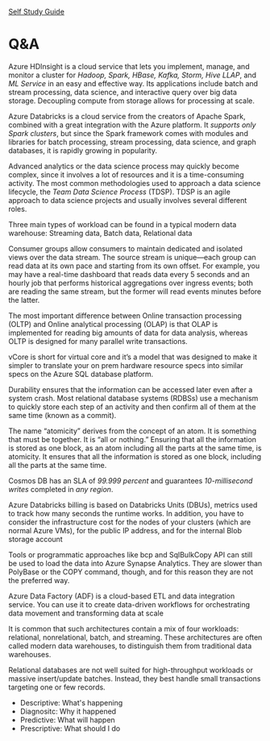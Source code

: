 [Self Study Guide](https://learn.microsoft.com/en-us/users/23110622/collections/0kjyh8rn5gdrjj)

# Q&A

Azure HDInsight is a cloud service that lets you implement, manage, and monitor a cluster for _Hadoop, Spark, HBase, Kafka, Storm, Hive LLAP_, and _ML Service_ in an easy and effective way. Its applications include batch and stream processing, data science, and interactive query over big data storage. Decoupling compute from storage allows for processing at scale.

Azure Databricks is a cloud service from the creators of Apache Spark, combined with a great integration with the Azure platform. It _supports only Spark clusters_, but since the Spark framework comes with modules and libraries for batch processing, stream processing, data science, and graph databases, it is rapidly growing in popularity.

Advanced analytics or the data science process may quickly become complex, since it involves a lot of resources and it is a time-consuming activity. The most common methodologies used to approach a data science lifecycle, the _Team Data Science Process_ (TDSP). TDSP is an agile approach to data science projects and usually involves several different roles.

Three main types of workload can be found in a typical modern data warehouse: Streaming data, Batch data, Relational data

Consumer groups allow consumers to maintain dedicated and isolated views over the data stream. The source stream is unique—each group can read data at its own pace and starting from its own offset. For example, you may have a real-time dashboard that reads data every 5 seconds and an hourly job that performs historical aggregations over ingress events; both are reading the same stream, but the former will read events minutes before the latter.

The most important difference between Online transaction processing (OLTP) and Online analytical processing (OLAP) is that OLAP is implemented for reading big amounts of data for data analysis, whereas OLTP is designed for many parallel write transactions.

vCore is short for virtual core and it’s a model that was designed to make it simpler to translate your on prem hardware resource specs into similar specs on the Azure SQL database platform.

Durability ensures that the information can be accessed later even after a system crash. Most relational database systems (RDBSs) use a mechanism to quickly store each step of an activity and then confirm all of them at the same time (known as a commit).

The name “atomicity” derives from the concept of an atom. It is something that must be together. It is “all or nothing.” Ensuring that all the information is stored as one block, as an atom including all the parts at the same time, is atomicity. It ensures that all the information is stored as one block, including all the parts at the same time.

Cosmos DB has an SLA of _99.999 percent_ and guarantees _10-millisecond writes_ completed in _any region_.

Azure Databricks billing is based on Databricks Units (DBUs), metrics used to track how many seconds the runtime works. In addition, you have to consider the infrastructure cost for the nodes of your clusters (which are normal Azure VMs), for the public IP address, and for the internal Blob storage account

Tools or programmatic approaches like bcp and SqlBulkCopy API can still be used to load the data into Azure Synapse Analytics. They are slower than PolyBase or the COPY command, though, and for this reason they are not the preferred way.

Azure Data Factory (ADF) is a cloud-based ETL and data integration service. You can use it to create data-driven workflows for orchestrating data movement and transforming data at scale

It is common that such architectures contain a mix of four workloads: relational, nonrelational, batch, and streaming. These architectures are often called modern data warehouses, to distinguish them from traditional data warehouses.

Relational databases are not well suited for high-throughput workloads or massive insert/update batches. Instead, they best handle small transactions targeting one or few records.

- Descriptive: What's happening
- Diagnositc: Why it happened
- Predictive: What will happen
- Prescriptive: What should I do
